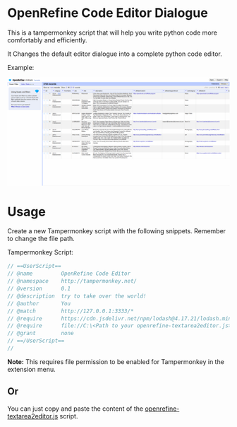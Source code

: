 # OpenRefine Code Editor Dialogue

This is a tampermonkey script that will help you write python code more comfortably and efficiently.

It Changes the default editor dialogue into a complete python code editor.

Example:

![](openrefine.gif)

# Usage

Create a new Tampermonkey script with the following snippets. Remember to change the file path.

Tampermonkey Script:

```javascript
// ==UserScript==
// @name         OpenRefine Code Editor
// @namespace    http://tampermonkey.net/
// @version      0.1
// @description  try to take over the world!
// @author       You
// @match        http://127.0.0.1:3333/*
// @require      https://cdn.jsdelivr.net/npm/lodash@4.17.21/lodash.min.js
// @require      file://C:\<Path to your openrefine-textarea2editor.js>
// @grant        none
// ==/UserScript==
//
```

**Note:** This requires file permission to be enabled for Tampermonkey in the extension menu.

## Or

You can just copy and paste the content of the [openrefine-textarea2editor.js](openrefine-textarea2editor.js) script.
